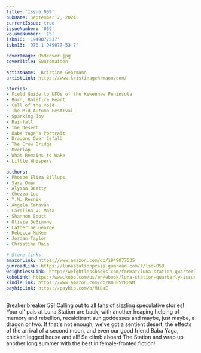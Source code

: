 ```yaml
---
title: 'Issue 059'
pubDate: September 2, 2024
currentIssue: true
issueNumber: '059'
volumeNumber: '15' 
isbn10: '1949077537'
isbn13: '978-1-949077-53-7'

coverImage: 059cover.jpg
coverTitle: Swordmaiden

artistName:  Kristina Gehrmann
artistLink: https://www.kristinagehrmann.com/

stories: 
- Field Guide to UFOs of the Keweenaw Peninsula
- Burn, Balefire Heart
- Call of the Void
- The Mid-Autumn Festival
- Sparking Joy
- Rainfall
- The Desert
- Baba Yaga's Portrait
- Dragons Over Cefalù
- The Crow Bridge
- Overlap
- What Remains to Wake
- Little Whispers

authors: 
- Phoebe Eliza Billups
- Sara Omer
- Alyssa Beatty
- Chezza Lee
- Y.M. Resnik
- Angela Caravan
- Carolina V. Mata
- Shannon Scott
- Olivia DeSimone
- Catherine George
- Rebecca McKee
- Jordan Taylor
- Christina Raia

# Store links
amazonLink: https://www.amazon.com/dp/1949077535
gumroadLink: https://lunastationpress.gumroad.com/l/lsq-059
weightlessLink: http://weightlessbooks.com/format/luna-station-quarterly-issue-59
koboLink: https://www.kobo.com/us/en/ebook/luna-station-quarterly-issue-059
kindleLink: https://www.amazon.com/dp/B0DF5Y8GWM
payhipLink: https://payhip.com/b/MtDaE
---
```

Breaker breaker 59! Calling out to all fans of sizzling speculative stories! Your ol' pals at Luna Station are back, with another heaping helping of memory and rebellion, recalcitrant sun goddesses and maybe, just maybe, a dragon or two. If that's not enough, we've got a sentient desert, the effects of the arrival of a second moon, and even our good friend Baba Yaga, chicken legged house and all! So climb aboard The Station and wrap up another long summer with the best in female-fronted fiction!